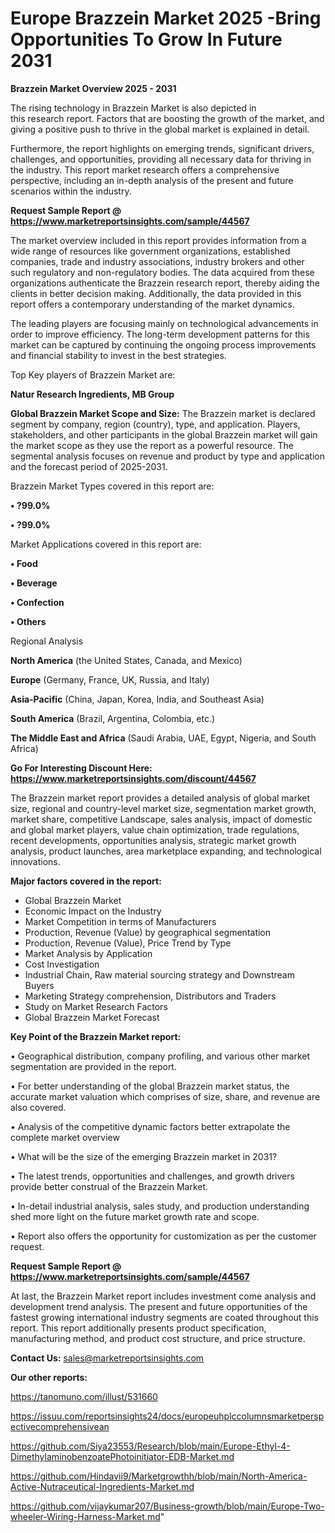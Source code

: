 # Europe Brazzein Market 2025 -Bring Opportunities To Grow In Future 2031

<Strong> Brazzein Market Overview 2025 - 2031</strong>

The rising technology in Brazzein Market is also depicted in this research report. Factors that are boosting the growth of the market, and giving a positive push to thrive in the global market is explained in detail.

Furthermore, the report highlights on emerging trends, significant drivers, challenges, and opportunities, providing all necessary data for thriving in the industry. This report market research offers a comprehensive perspective, including an in-depth analysis of the present and future scenarios within the industry.

<strong>Request Sample Report @ <a href=https://www.marketreportsinsights.com/sample/44567>https://www.marketreportsinsights.com/sample/44567</a></strong>

The market overview included in this report provides information from a wide range of resources like government organizations, established companies, trade and industry associations, industry brokers and other such regulatory and non-regulatory bodies. The data acquired from these organizations authenticate the Brazzein research report, thereby aiding the clients in better decision making. Additionally, the data provided in this report offers a contemporary understanding of the market dynamics.

The leading players are focusing mainly on technological advancements in order to improve efficiency. The long-term development patterns for this market can be captured by continuing the ongoing process improvements and financial stability to invest in the best strategies.

Top Key players of Brazzein Market are:

<strong>Natur Research Ingredients, MB Group</strong>

<strong><b>Global Brazzein Market Scope and Size:</b></strong>
The Brazzein market is declared segment by company, region (country), type, and application. Players, stakeholders, and other participants in the global Brazzein market will gain the market scope as they use the report as a powerful resource. The segmental analysis focuses on revenue and product by type and application and the forecast period of 2025-2031.

Brazzein Market Types covered in this report are:

<strong>•  ?99.0%

•  ?99.0%</strong>

Market Applications covered in this report are:

<strong>•  Food

•  Beverage

•  Confection

•  Others</strong> 

Regional Analysis

<strong>North America</strong> (the United States, Canada, and Mexico)

<strong>Europe</strong> (Germany, France, UK, Russia, and Italy)

<strong>Asia-Pacific</strong> (China, Japan, Korea, India, and Southeast Asia)

<strong>South America</strong> (Brazil, Argentina, Colombia, etc.)

<strong>The Middle East and Africa</strong> (Saudi Arabia, UAE, Egypt, Nigeria, and South Africa)

<strong>Go For Interesting Discount Here: <a href=https://www.marketreportsinsights.com/discount/44567>https://www.marketreportsinsights.com/discount/44567</a></strong>

The Brazzein market report provides a detailed analysis of global market size, regional and country-level market size, segmentation market growth, market share, competitive Landscape, sales analysis, impact of domestic and global market players, value chain optimization, trade regulations, recent developments, opportunities analysis, strategic market growth analysis, product launches, area marketplace expanding, and technological innovations.

<strong><b>Major factors covered in the report:</b></strong>
<ul>
  <li>Global Brazzein Market </li>
  <li>Economic Impact on the Industry</li>
  <li>Market Competition in terms of Manufacturers</li>
  <li>Production, Revenue (Value) by geographical segmentation</li>
  <li>Production, Revenue (Value), Price Trend by Type</li>
  <li>Market Analysis by Application</li>
  <li>Cost Investigation</li>
  <li>Industrial Chain, Raw material sourcing strategy and Downstream Buyers</li>
  <li>Marketing Strategy comprehension, Distributors and Traders</li>
  <li>Study on Market Research Factors</li>
  <li>Global Brazzein Market Forecast</li>
</ul>

<strong><b>Key Point of the Brazzein Market report:</b></strong>

• Geographical distribution, company profiling, and various other market segmentation are provided in the report.

• For better understanding of the global Brazzein market status, the accurate market valuation which comprises of size, share, and revenue are also covered.

• Analysis of the competitive dynamic factors better extrapolate the complete market overview

• What will be the size of the emerging Brazzein market in 2031?

• The latest trends, opportunities and challenges, and growth drivers provide better construal of the Brazzein Market.

• In-detail industrial analysis, sales study, and production understanding shed more light on the future market growth rate and scope.

• Report also offers the opportunity for customization as per the customer request.

<strong>Request Sample Report @ <a href=https://www.marketreportsinsights.com/sample/44567>https://www.marketreportsinsights.com/sample/44567</a></strong>

At last, the Brazzein Market report includes investment come analysis and development trend analysis. The present and future opportunities of the fastest growing international industry segments are coated throughout this report. This report additionally presents product specification, manufacturing method, and product cost structure, and price structure.

<strong>Contact Us:</strong>
sales@marketreportsinsights.com

<strong>Our other reports:</strong>

<a href=https://tanomuno.com/illust/531660>https://tanomuno.com/illust/531660</a>

<a href=https://issuu.com/reportsinsights24/docs/europeuhplccolumnsmarketperspectivecomprehensivean>https://issuu.com/reportsinsights24/docs/europeuhplccolumnsmarketperspectivecomprehensivean</a>

<a href=https://github.com/Siya23553/Research/blob/main/Europe-Ethyl-4-DimethylaminobenzoatePhotoinitiator-EDB-Market.md>https://github.com/Siya23553/Research/blob/main/Europe-Ethyl-4-DimethylaminobenzoatePhotoinitiator-EDB-Market.md</a>

<a href=https://github.com/Hindavii9/Marketgrowthh/blob/main/North-America-Active-Nutraceutical-Ingredients-Market.md>https://github.com/Hindavii9/Marketgrowthh/blob/main/North-America-Active-Nutraceutical-Ingredients-Market.md</a>

<a href=https://github.com/vijaykumar207/Business-growth/blob/main/Europe-Two-wheeler-Wiring-Harness-Market.md>https://github.com/vijaykumar207/Business-growth/blob/main/Europe-Two-wheeler-Wiring-Harness-Market.md</a>"
